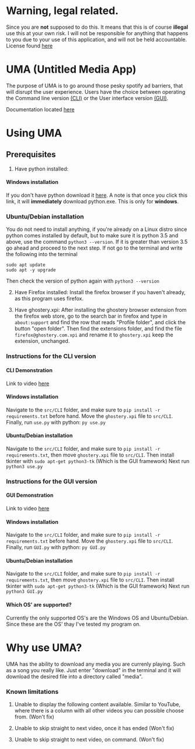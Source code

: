 # Warning, legal related.
Since you are **not** supposed to do this. It means that this is of course **illegal** use this at your own risk. I will not be responsible for anything that happens to you due to your use of this application, and will not be held accountable. License found [here](https://github.com/YJH16120/UMA/blob/main/docs/license)

# UMA (Untitled Media App)
The purpose of UMA is to go around those pesky spotify ad barriers, that will disrupt the user experience. 
Users have the choice between operating the Command line version [(CLI)](https://github.com/YJH16120/UMA/tree/main/src/CLI) or the User interface version [(GUI)](https://github.com/YJH16120/UMA/tree/main/src/GUI). 

Documentation located [here](https://github.com/YJH16120/UMA/blob/main/docs.md)

# Using UMA

## Prerequisites
1. Have python installed:
#### Windows installation 
If you don't have python download it [here](https://www.python.org/ftp/python/3.9.0/python-3.9.0-amd64.exe). A note is that once you click this link, it will __immediately__ download python.exe. This is only for __windows__.

### Ubuntu/Debian installation
You do not need to install anything, if you're already on a Linux distro since python comes installed by default, but to make sure it is python 3.5 and above, use the command `python3 --version`. If it is
greater than version 3.5 go ahead and proceed to the next step. If not go to the terminal and write the following into the terminal
```
sudo apt update
sudo apt -y upgrade
```
Then check the version of python again with `python3 --version`

2. Have Firefox installed:
Install the firefox browser if you haven't already, as this program uses firefox.

3. Have ghostery.xpi:
After installing the ghostery browser extension from the firefox web store, go to the search bar in firefox and type in `about:support` and find the row that reads
"Profile folder", and click the button "open folder". Then find the extensions folder, and find the file `firefox@ghostery.com.xpi` and rename it to
`ghostery.xpi` keep the extension, unchanged.

### Instructions for the CLI version
#### CLI Demonstration
Link to video [here](https://youtu.be/E6Tb2xtnc3o)

#### Windows installation
Navigate to the `src/CLI` folder, and make sure to `pip install -r requirements.txt` before hand. Move the `ghostery.xpi` file to `src/CLI`. Finally, run `use.py` with python: `py use.py`

#### Ubuntu/Debian installation
Navigate to the `src/CLI` folder, and make sure to `pip install -r requirements.txt`, then move `ghostery.xpi` file to `src/CLI`. Then install tkinter with `sudo apt-get python3-tk` (Which is the GUI framework)
Next run `python3 use.py`

### Instructions for the GUI version
#### GUI Demonstration
Link to video [here](https://youtu.be/Pi5b0CzH4EM)

#### Windows installation
Navigate to the `src/CLI` folder, and make sure to `pip install -r requirements.txt` before hand. Move the `ghostery.xpi` file to `src/CLI`. Finally, run `GUI.py` with python: `py GUI.py`

#### Ubuntu/Debian installation
Navigate to the `src/CLI` folder, and make sure to `pip install -r requirements.txt`, then move `ghostery.xpi` file to `src/CLI`. Then install tkinter with `sudo apt-get python3-tk` (Which is the GUI framework)
Next run `python3 GUI.py`

#### Which OS' are supported?
Currently the only supported OS's are the Windows OS and Ubuntu/Debian. Since these are the OS' thay I've tested my program on. 

# Why use UMA?
UMA has the ability to download any media you are currenly playing. Such as a song you really like. Just enter "download" in the terminal
and it will download the desired file into a directory called "media".


### Known limitations
1. Unable to display the following content available. Similar to YouTube, where there is a column with all other videos you can possible choose from. (Won't fix)

3. Unable to skip straight to next video, once it has ended (Won't fix)

4. Unable to skip straight to next video, on command. (Won't fix)
